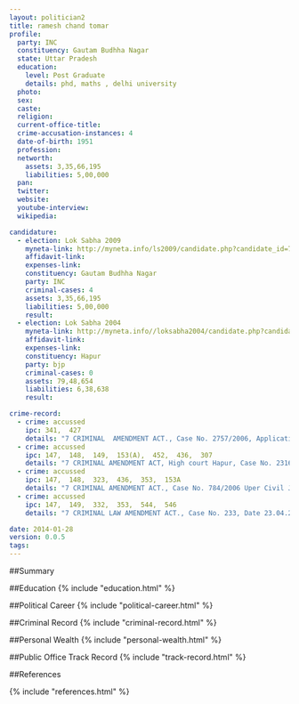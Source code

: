 ```yaml
---
layout: politician2
title: ramesh chand tomar
profile: 
  party: INC
  constituency: Gautam Budhha Nagar
  state: Uttar Pradesh
  education: 
    level: Post Graduate
    details: phd, maths , delhi university
  photo: 
  sex: 
  caste: 
  religion: 
  current-office-title: 
  crime-accusation-instances: 4
  date-of-birth: 1951
  profession: 
  networth: 
    assets: 3,35,66,195
    liabilities: 5,00,000
  pan: 
  twitter: 
  website: 
  youtube-interview: 
  wikipedia: 

candidature: 
  - election: Lok Sabha 2009
    myneta-link: http://myneta.info/ls2009/candidate.php?candidate_id=7057
    affidavit-link: 
    expenses-link: 
    constituency: Gautam Budhha Nagar 
    party: INC
    criminal-cases: 4
    assets: 3,35,66,195
    liabilities: 5,00,000
    result:  
  - election: Lok Sabha 2004
    myneta-link: http://myneta.info//loksabha2004/candidate.php?candidate_id=4386
    affidavit-link: 
    expenses-link: 
    constituency: Hapur 
    party: bjp
    criminal-cases: 0
    assets: 79,48,654
    liabilities: 6,38,638
    result:  

crime-record: 
  - crime: accussed
    ipc: 341,  427
    details: "7 CRIMINAL  AMENDMENT ACT., Case No. 2757/2006, Application No. 21644/2008, Date 24.10.2008, Court CJM JP Nagar" 
  - crime: accussed
    ipc: 147,  148,  149,  153(A),  452,  436,  307
    details: "7 CRIMINAL AMENDMENT ACT, High court Hapur, Case No. 2316/2006, Court Uper Chief Judicial Magistrate Hapud" 
  - crime: accussed
    ipc: 147,  148,  323,  436,  353,  153A
    details: "7 CRIMINAL AMENDMENT ACT., Case No. 784/2006 Uper Civil Judge (JD)Hapud" 
  - crime: accussed
    ipc: 147,  149,  332,  353,  544,  546
    details: "7 CRIMINAL LAW AMENDMENT ACT., Case No. 233, Date 23.04.2007" 

date: 2014-01-28
version: 0.0.5
tags: 
---
```

##Summary


##Education
{% include "education.html" %}


##Political Career
{% include "political-career.html" %}


##Criminal Record
{% include "criminal-record.html" %}


##Personal Wealth
{% include "personal-wealth.html" %}


##Public Office Track Record
{% include "track-record.html" %}


##References


{% include "references.html" %}